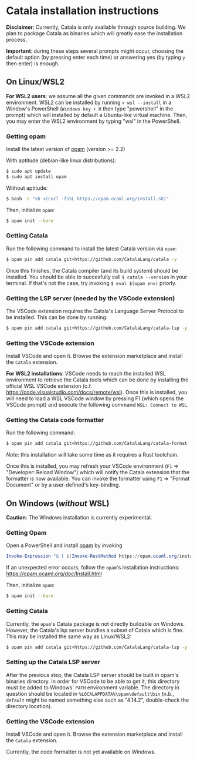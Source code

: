 # Catala installation instructions

**Disclaimer**: Currently, Catala is only available through source
building. We plan to package Catala as binaries which will greatly
ease the installation process.

**Important**: during these steps several prompts might occur, choosing
the default option (by pressing enter each time) or answering yes (by
typing `y` then enter) is enough.

## On Linux/WSL2

**For WSL2 users**: we assume all the given commands are invoked in a
WSL2 environment. WSL2 can be installed by running `> wsl --install`
in a Window's PowerShell (`Windows key + R` then type "powershell" in
the prompt) which will installed by default a Ubuntu-like virtual
machine. Then, you may enter the WSL2 environment by typing "wsl" in
the PowerShell.

### Getting opam

Install the latest version of [opam](https://opam.ocaml.org/doc/Install.html) (version >= 2.2)

With aptitude (debian-like linux distributions):
```bash
$ sudo apt update
$ sudo apt install opam
```
Without aptitude:
```bash
$ bash -c "sh <(curl -fsSL https://opam.ocaml.org/install.sh)"
```

Then, initialize `opam`:
```bash
$ opam init --bare
```

### Getting Catala

Run the following command to install the latest Catala version via `opam`:

```bash
$ opam pin add catala git+https://github.com/CatalaLang/catala -y
```

Once this finishes, the Catala compiler (and its build system) should
be installed. You should be able to succesfully call `$ catala
--version` in your terminal. If that's not the case, try invoking `$
eval $(opam env)` priorly.

### Getting the LSP server (needed by the VSCode extension)

The VSCode extension requires the Catala's Language Server Protocol to be installed.
This can be done by running:

```bash
$ opam pin add catala git+https://github.com/CatalaLang/catala-lsp -y
```

### Getting the VSCode extension

Install VSCode and open it. Browse the extension marketplace and
install the `Catala` extension.

**For WSL2 installations**: VSCode needs to reach the installed WSL
environment to retrieve the Catala tools which can be done by
installing the official WSL VSCode extension
(c.f. https://code.visualstudio.com/docs/remote/wsl). Once this is
installed, you will need to load a WSL VSCode window by pressing F1
(which opens the VSCode prompt) and execute the following command
`WSL: Connect to WSL`.

### Getting the Catala code formatter

Run the following command:
```bash
$ opam pin add catala git+https://github.com/CatalaLang/catala-format -y
```

_Note_: this installation will take some time as it requires a Rust
toolchain.

Once this is installed, you may refresh your VSCode environment (`F1`
=> "Developer: Reload Window") which will notify the Catala extension
that the formatter is now available. You can invoke the formatter
using `F1` => "Format Document" or by a user-defined's key-binding.

## On Windows (_without_ WSL)

**Caution**: The Windows installation is currently experimental.

### Getting Opam

Open a PowerShell and install
[opam](https://opam.ocaml.org/doc/Install.html) by invoking
```powershell
Invoke-Expression "& { $(Invoke-RestMethod https://opam.ocaml.org/install.ps1) }"
```

If an unexpected error occurs, follow the `opam`'s installation
instructions: https://opam.ocaml.org/doc/Install.html

Then, initialize `opam`:
```bash
$ opam init --bare
```

### Getting Catala

Currently, the `opam`'s Catala package is not directly buildable on
Windows. However, the Catala's lsp server bundles a subset of Catala
which is fine. This may be installed the same way as Linux/WSL2:

```bash
$ opam pin add catala git+https://github.com/CatalaLang/catala-lsp -y
```

### Setting up the Catala LSP server

After the previous step, the Catala LSP server should be built in
opam's binaries directory. In order for VSCode to be able to get it,
this directory must be added to Windows' `PATH` environment variable.
The directory in question should be located in
`%LOCALAPPDATA%\opam\default\bin` (n.b., `default` might be named
something else such as "4.14.2", double-check the directory location).

### Getting the VSCode extension

Install VSCode and open it. Browse the extension marketplace and
install the `Catala` extension.

Currently, the code formatter is not yet available on Windows.
